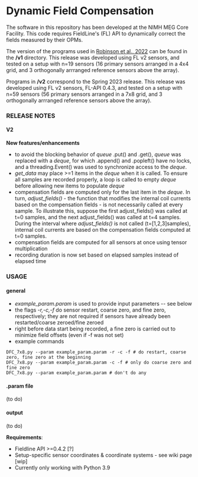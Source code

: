 # Dynamic Field Compensation

The software in this repository has been developed at the NIMH MEG Core Facility. This code requires FieldLine's (FL) API to dynamically correct the fields measured by their OPMs. 

The version of the programs used in [Robinson et al., 2022](https://www.sciencedirect.com/science/article/pii/S1053811922006747?via%3Dihub) can be found in the **/v1** directory. This release was developed using FL v2 sensors, and tested on a setup with n=19 sensors (16 primary sensors arranged in a 4x4 grid, and 3 orthogonally arrranged reference sensors above the array).

Programs in **/v2** correspond to the Spring 2023 release. This release was developed using FL v2 sensors, FL-API 0.4.3, and tested on a setup with n=59 sensors (56 primary sensors arranged in a 7x8 grid, and 3 orthogonally arrranged reference sensors above the array).

### RELEASE NOTES
#### V2
**New features/enhancements**
- to avoid the blocking behavior of *queue* .put() and .get(), *queue* was replaced with a *deque*, for which .append() and .popleft() have no locks, and a threading.Event() was used to synchronize access to the *deque*.
- *get_data* may place >=1 items in the *deque* when it is called. To ensure all samples are recorded properly, a loop is called to empty *deque* before allowing new items to populate *deque*
- compensation fields are computed only for the last item in the *deque*. In turn, *adjust_fields()* - the function that modifies the internal coil currents based on the compensation fields - is not necessarily called at every sample. To illustrate this, suppose the first adjust_fields() was called at t=0 samples, and the next adjust_fields() was called at t=4 samples. During the interval where *adjust_fields()* is not called (t=[1,2,3]samples), internal coil currents are based on the compensation fields computed at t=0 samples.
- compensation fields are computed for all sensors at once using tensor multiplication
- recording duration is now set based on elapsed samples instead of elapsed time

### USAGE 

#### general
- *example_param.param* is used to provide input parameters -- see below
- the flags *-r,-c,-f* do sensor restart, coarse zero, and fine zero, respectively; they are not required if sensors have already been restarted/coarse zeroed/fine zeroed
- right before data start being recorded, a fine zero is carried out to minimize field offsets (even if -f was not set)
- example commands
``` 
DFC_7x8.py --param example_param.param -r -c -f # do restart, coarse zero, fine zero at the beginning
DFC_7x8.py --param example_param.param -c -f # only do coarse zero and fine zero
DFC_7x8.py --param example_param.param # don't do any
```

#### .param file

(to do)

#### output

(to do)

**Requirements**:
- Fieldline API >=0.4.2 [?]
- Setup-specific sensor coordinates & coordinate systems - see wiki page [wip]
- Currently only working with Python 3.9
